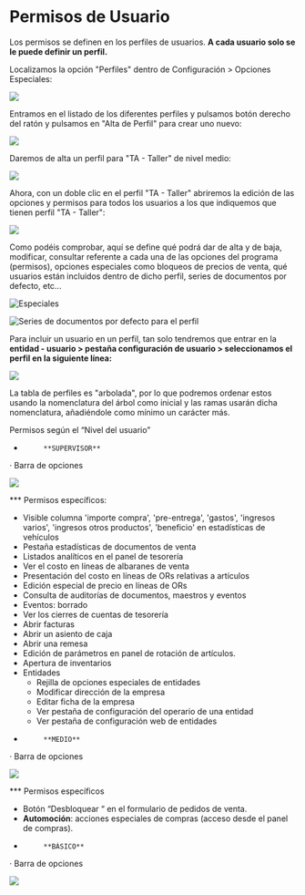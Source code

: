 # Permisos de Usuario

Los permisos se definen en los perfiles de usuarios. **A cada usuario solo se le puede definir un perfil.**

Localizamos la opción "Perfiles" dentro de Configuración  &gt; Opciones Especiales:

![](../../../.gitbook/assets/image%20%28108%29.png)

Entramos en el listado de los diferentes perfiles y pulsamos botón derecho del ratón y pulsamos en "Alta de Perfil" para crear uno nuevo:

![](../../../.gitbook/assets/image%20%28240%29.png)

Daremos de alta un perfil para "TA - Taller" de nivel medio:

![](../../../.gitbook/assets/image%20%2892%29.png)

Ahora, con un doble clic en el perfil "TA - Taller" abriremos la edición de las opciones y permisos para todos los usuarios a los que indiquemos que tienen perfil "TA - Taller":

![](../../../.gitbook/assets/image%20%28269%29.png)

Como podéis comprobar, aquí se define qué podrá dar de alta y de baja, modificar, consultar referente a cada una de las opciones del programa \(permisos\), opciones especiales como bloqueos de precios de venta, qué usuarios están incluidos dentro de dicho perfil, series de documentos por defecto, etc...

![Especiales](../../../.gitbook/assets/image%20%28294%29.png)

![Series de documentos por defecto para el perfil](../../../.gitbook/assets/image%20%28454%29.png)

Para incluir un usuario en un perfil, tan solo tendremos que entrar en la **entidad - usuario &gt; pestaña configuración de usuario &gt; seleccionamos el perfil en la siguiente línea:**

![](../../../.gitbook/assets/image%20%28481%29.png)

La tabla de perfiles es "arbolada", por lo que podremos ordenar estos usando la nomenclatura del árbol como inicial y las ramas usarán dicha nomenclatura, añadiéndole como mínimo un carácter más.

Permisos según el “Nivel del usuario”

-          **SUPERVISOR**

·         Barra de opciones

![](../../../.gitbook/assets/image%20%28353%29.png)

\*\*\* Permisos específicos:

* Visible columna 'importe compra', 'pre-entrega', 'gastos', 'ingresos varios', 'ingresos otros productos', 'beneficio' en estadísticas de vehículos
* Pestaña estadísticas de documentos de venta
* Listados analíticos en el panel de tesorería
* Ver el costo en líneas de albaranes de venta
* Presentación del costo en líneas de ORs relativas a artículos
* Edición especial de precio en líneas de ORs
* Consulta de auditorías de documentos, maestros y eventos
* Eventos: borrado
* Ver los cierres de cuentas de tesorería
* Abrir facturas
* Abrir un asiento de caja
* Abrir una remesa
* Edición de parámetros en panel de rotación de artículos.
* Apertura de inventarios
* Entidades
  * Rejilla de opciones especiales de entidades
  * Modificar dirección de la empresa
  * Editar ficha de la empresa
  * Ver pestaña de configuración del operario de una entidad
  * Ver pestaña de configuración web de entidades

-          **MEDIO**

·         Barra de opciones

![](../../../.gitbook/assets/image%20%2885%29.png)

\*\*\* Permisos específicos

* Botón  “Desbloquear “ en el formulario de pedidos de venta.
* **Automoción**: acciones especiales de compras \(acceso desde el panel de compras\).

-          **BÁSICO**

·         Barra de opciones

![](../../../.gitbook/assets/image%20%28521%29.png)

